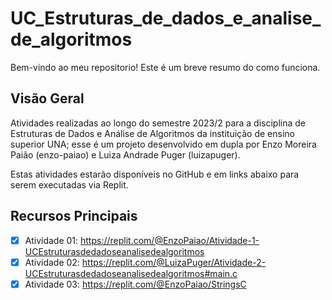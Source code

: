 # UC_Estruturas_de_dados_e_analise_de_algoritmos

Bem-vindo ao meu repositorio! Este é um breve resumo do como funciona.

## Visão Geral

Atividades realizadas ao longo do semestre 2023/2 para a disciplina de Estruturas de Dados e Análise de Algoritmos da instituição de ensino superior UNA; esse é um projeto desenvolvido em dupla por Enzo Moreira Paião (enzo-paiao) e Luiza Andrade Puger (luizapuger). 

Estas atividades estarão disponíveis no GitHub e em links abaixo para serem executadas via Replit.

## Recursos Principais

- [x] Atividade 01: https://replit.com/@EnzoPaiao/Atividade-1-UCEstruturasdedadoseanalisedealgoritmos
- [x] Atividade 02: https://replit.com/@LuizaPuger/Atividade-2-UCEstruturasdedadoseanalisedealgoritmos#main.c
- [x] Atividade 03: https://replit.com/@EnzoPaiao/StringsC
